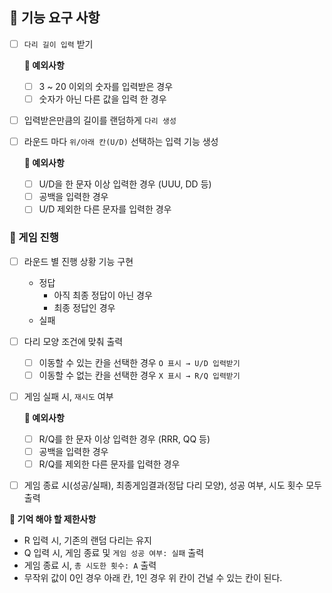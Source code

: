 ## **🚀 기능 요구 사항**

- [ ]  `다리 길이 입력` 받기
    
    **🚫 예외사항** 
    
    - [ ]  3 ~ 20 이외의 숫자를 입력받은 경우
    - [ ]  숫자가 아닌 다른 값을 입력 한 경우

- [ ]  입력받은만큼의 길이를 랜덤하게 `다리 생성`

- [ ]  라운드 마다 `위/아래 칸(U/D)` 선택하는 입력 기능 생성
    
    **🚫 예외사항** 
    
    - [ ]  U/D을 한 문자 이상 입력한 경우 (UUU, DD 등)
    - [ ]  공백을 입력한 경우
    - [ ]  U/D 제외한 다른 문자를 입력한 경우

### 🎲 게임 진행

- [ ]  라운드 별 진행 상황 기능 구현
    - 정답
        - 아직 최종 정답이 아닌 경우
        - 최종 정답인 경우
    - 실패

- [ ]  다리 모양 조건에 맞춰 출력
    - [ ]  이동할 수 있는 칸을 선택한 경우 `O 표시 → U/D 입력받기`
    - [ ]  이동할 수 없는 칸을 선택한 경우 `X 표시 → R/Q 입력받기`

- [ ]  게임 실패 시, `재시도` 여부
    
    **🚫 예외사항** 
    
    - [ ]  R/Q를 한 문자 이상 입력한 경우 (RRR, QQ 등)
    - [ ]  공백을 입력한 경우
    - [ ]  R/Q를 제외한 다른 문자를 입력한 경우

- [ ]  게임 종료 시(성공/실패), 최종게임결과(정답 다리 모양), 성공 여부, 시도 횟수 모두 출력

**📃 기억 해야 할 제한사항**

- R 입력 시, 기존의 랜덤 다리는 유지
- Q 입력 시, 게임 종료 및 `게임 성공 여부: 실패` 출력
- 게임 종료 시, `총 시도한 횟수: A` 출력
- 무작위 값이 0인 경우 아래 칸, 1인 경우 위 칸이 건널 수 있는 칸이 된다.
